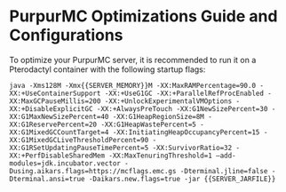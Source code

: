 # PurpurMC Optimizations Guide and Configurations

To optimize your PurpurMC server, it is recommended to run it on a Pterodactyl container with the following startup flags:

```java -Xms128M -Xmx{{SERVER_MEMORY}}M -XX:MaxRAMPercentage=90.0 -XX:+UseContainerSupport -XX:+UseG1GC -XX:+ParallelRefProcEnabled -XX:MaxGCPauseMillis=200 -XX:+UnlockExperimentalVMOptions -XX:+DisableExplicitGC -XX:+AlwaysPreTouch -XX:G1NewSizePercent=30 -XX:G1MaxNewSizePercent=40 -XX:G1HeapRegionSize=8M -XX:G1ReservePercent=20 -XX:G1HeapWastePercent=5 -XX:G1MixedGCCountTarget=4 -XX:InitiatingHeapOccupancyPercent=15 -XX:G1MixedGCLiveThresholdPercent=90 -XX:G1RSetUpdatingPauseTimePercent=5 -XX:SurvivorRatio=32 -XX:+PerfDisableSharedMem -XX:MaxTenuringThreshold=1 –add-modules=jdk.incubator.vector -Dusing.aikars.flags=https://mcflags.emc.gs -Dterminal.jline=false -Dterminal.ansi=true -Daikars.new.flags=true -jar {{SERVER_JARFILE}}```

